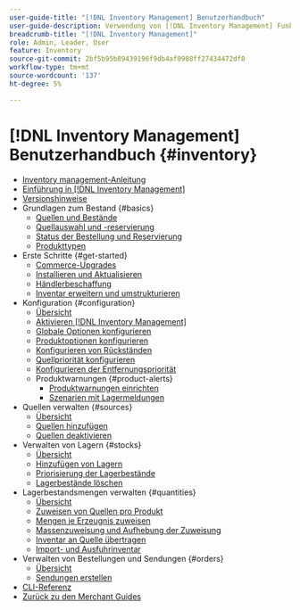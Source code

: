 ```yaml
---
user-guide-title: "[!DNL Inventory Management] Benutzerhandbuch"
user-guide-description: Verwendung von [!DNL Inventory Management] Funktionen zur Aufrechterhaltung der Verkaufsmengen und zur Abwicklung von Sendungen [!DNL Commerce] Bestellungen.
breadcrumb-title: "[!DNL Inventory Management]"
role: Admin, Leader, User
feature: Inventory
source-git-commit: 2bf5b95b89439196f9db4af0908ff27434472df8
workflow-type: tm+mt
source-wordcount: '137'
ht-degree: 5%

---
```



# [!DNL Inventory Management] Benutzerhandbuch {#inventory}

- [Inventory management-Anleitung](guide-overview.md)
- [Einführung in [!DNL Inventory Management]](introduction.md)
- [Versionshinweise](release-notes.md)
- Grundlagen zum Bestand {#basics}
   - [Quellen und Bestände](sources-stocks.md)
   - [Quellauswahl und -reservierung](selection-reservations.md)
   - [Status der Bestellung und Reservierung](order-status.md)
   - [Produkttypen](product-types.md)
- Erste Schritte {#get-started}
   - [Commerce-Upgrades](migrate.md)
   - [Installieren und Aktualisieren](install-update.md)
   - [Händlerbeschaffung](merchant-sourcing.md)
   - [Inventar erweitern und umstrukturieren](expand-restructure.md)
- Konfiguration {#configuration}
   - [Übersicht](configuration.md)
   - [Aktivieren [!DNL Inventory Management]](enable.md)
   - [Globale Optionen konfigurieren](global-options.md)
   - [Produktoptionen konfigurieren](product-options.md)
   - [Konfigurieren von Rückständen](backorders.md)
   - [Quellpriorität konfigurieren](source-priority-algorithm.md)
   - [Konfigurieren der Entfernungspriorität](distance-priority-algorithm.md)
   - Produktwarnungen {#product-alerts}
      - [Produktwarnungen einrichten](alert-setup.md)
      - [Szenarien mit Lagermeldungen](stock-messages.md)
- Quellen verwalten {#sources}
   - [Übersicht](sources-manage.md)
   - [Quellen hinzufügen](sources-add.md)
   - [Quellen deaktivieren](sources-disable.md)
- Verwalten von Lagern {#stocks}
   - [Übersicht](stocks-manage.md)
   - [Hinzufügen von Lagern](stocks-add.md)
   - [Priorisierung der Lagerbestände](stocks-prioritize-sources.md)
   - [Lagerbestände löschen](stocks-delete.md)
- Lagerbestandsmengen verwalten {#quantities}
   - [Übersicht](quantities-manage.md)
   - [Zuweisen von Quellen pro Produkt](sources-assign-per-product.md)
   - [Mengen je Erzeugnis zuweisen](quantities-assign-per-product.md)
   - [Massenzuweisung und Aufhebung der Zuweisung](bulk-assignment.md)
   - [Inventar an Quelle übertragen](inventory-transfer.md)
   - [Import- und Ausfuhrinventar](inventory-import-export.md)
- Verwalten von Bestellungen und Sendungen {#orders}
   - [Übersicht](shipments.md)
   - [Sendungen erstellen](shipments-create.md)
- [CLI-Referenz](cli.md)
- [Zurück zu den Merchant Guides](https://experienceleague.adobe.com/en/docs/commerce-admin/user-guides/home)

